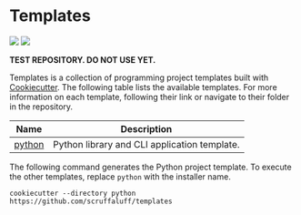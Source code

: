# Templates

![](https://img.shields.io/github/repo-size/scruffaluff/templates)
![](https://img.shields.io/github/license/scruffaluff/templates)

**TEST REPOSITORY. DO NOT USE YET.**

Templates is a collection of programming project templates built with
[Cookiecutter](https://github.com/cookiecutter/cookiecutter). The following
table lists the available templates. For more information on each template,
following their link or navigate to their folder in the repository.

| Name                                                      | Description                                  |
| --------------------------------------------------------- | -------------------------------------------- |
| [python](https://github.com/scruffaluff/templates/python) | Python library and CLI application template. |

The following command generates the Python project template. To execute the
other templates, replace `python` with the installer name.

```console
cookiecutter --directory python https://github.com/scruffaluff/templates
```
